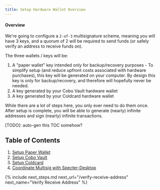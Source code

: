 ```yaml
---
title: Setup Hardware Wallet Overview
---
```


#### Overview
We're going to configure a `2-of-3` multisignature scheme, meaning you will have 3 keys, and a quorum of 2 will be required to send funds
(or safely verify an address to receive funds on).

The three wallets / keys will be:

1. A "paper wallet" key intended only for backup/recovery purposes - To simplify setup (and reduce upfront costs associated with hardware purchases), this key will be generated on your computer. By design this key is only for backup/recovery, and therefore will hopefully never be needed.
1. A key generated by your Cobo Vault hardware wallet
1. A key generated by your Coldcard hardware wallet

While there are a lot of steps here, you only ever need to do them once.
After setup is complete, you will be able to generate (nearly) infinite addresses and sign (nearly) infinite transactions.

[TODO]: auto-gen this TOC somehow?
## Table of Contents
1. [Setup Paper Wallet](paper)
1. [Setup Cobo Vault](cobo)
1. [Setup Coldcard](coldcard)
1. [Coordinate Multisig with Specter-Desktop](coordinate-multisig)


{% include next_steps.md next_url="/verify-receive-address" next_name="Verify Receive Address" %}
